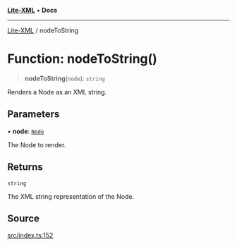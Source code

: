 [**Lite-XML**](../README.md) • **Docs**

***

[Lite-XML](../globals.md) / nodeToString

# Function: nodeToString()

> **nodeToString**(`node`): `string`

Renders a Node as an XML string.

## Parameters

• **node**: [`Node`](../type-aliases/Node.md)

The Node to render.

## Returns

`string`

The XML string representation of the Node.

## Source

[src/index.ts:152](https://github.com/softcraft-development/lite-xml/blob/7f70177857958c974aa744b453180d0f3220277b/src/index.ts#L152)
